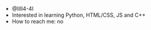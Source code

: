 - @IIII4-4I
- Interested in learning Python, HTML/CSS, JS and C++
- How to reach me: no

<!---
This is a ✨ special ✨ repository because its `README.md` (this file) appears on your GitHub profile.
You can click the Preview link to take a look at your changes.
--->
